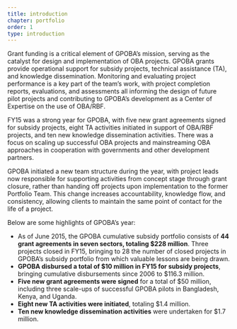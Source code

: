 ```yaml
---
title: introduction
chapter: portfolio
order: 1
type: introduction
---
```


Grant funding is a critical element of GPOBA’s mission, serving as the catalyst for design and implementation of OBA projects. GPOBA grants provide operational support for subsidy projects, technical assistance (TA), and knowledge dissemination. Monitoring and evaluating project performance is a key part of the team’s work, with project completion reports, evaluations, and assessments all informing the design of future pilot projects and contributing to GPOBA’s development as a Center of Expertise on the use of OBA/RBF.

FY15 was a strong year for GPOBA, with five new grant agreements signed for subsidy projects, eight TA activities initiated in support of OBA/RBF projects, and ten new knowledge dissemination activities. There was a focus on scaling up successful OBA projects and mainstreaming OBA approaches in cooperation with governments and other development partners.

GPOBA initiated a new team structure during the year, with project leads now responsible for supporting activities from concept stage through grant closure, rather than handing off projects upon implementation to the former Portfolio Team. This change increases accountability, knowledge flow, and consistency, allowing clients to maintain the same point of contact for the life of a project. 

Below are some highlights of GPOBA’s year: 

- As of June 2015, the GPOBA cumulative subsidy portfolio consists of **44 grant agreements in seven sectors, totaling $228 million**. Three projects closed in FY15, bringing to 28 the number of closed projects in GPOBA’s subsidy portfolio from which valuable lessons are being drawn. 
- **GPOBA disbursed a total of $10 million in FY15 for subsidy projects**, bringing cumulative disbursements since 2006 to $116.3 million. 
- **Five new grant agreements were signed** for a total of $50 million, including three scale-ups of successful GPOBA pilots in Bangladesh, Kenya, and Uganda.
- **Eight new TA activities were initiated**, totaling $1.4 million.
- **Ten new knowledge dissemination activities** were undertaken for $1.7 million. 
